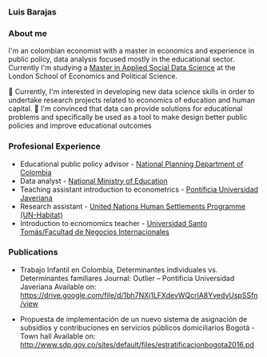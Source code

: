 ### Luis Barajas

<!--
**LuchoBarajas/LuchoBarajas** is a ✨ _special_ ✨ repository because its `README.md` (this file) appears on your GitHub profile.

Here are some ideas to get you started:

- 🔭 I’m currently working on ...
- 🌱 I’m currently learning ...
- 👯 I’m looking to collaborate on ...
- 🤔 I’m looking for help with ...
- 💬 Ask me about ...
- 📫 How to reach me: ...
- 😄 Pronouns: ...
- ⚡ Fun fact: ...
-->

### About me

I'm an colombian economist with a master in economics and experience in public policy, data analysis focused mostly in the educational sector. Currently I'm studying a [Master in Applied Social Data Science](https://www.lse.ac.uk/study-at-lse/Graduate/degree-programmes-2023/MSc-Applied-Social-Data-Science) at the London School of Economics and Political Science. 

📘 Currently, I'm interested in developing new data science skills in order to undertake research projects related to economics of education and human capital.
🧐 I'm convinced that data can provide solutions for educational problems and specifically be used as a tool to make design better public policies and improve educational outcomes 

### Profesional Experience

- Educational public policy advisor - [National Planning Department of Colombia](https://www.dnp.gov.co)
- Data analyst - [National Ministry of Education](https://www.mineducacion.gov.co/portal/)
- Teaching assistant introduction to econometrics - [Pontificia Universidad Javeriana](https://www.javeriana.edu.co/inicio)
- Research assistant - [United Nations Human Settlements Programme (UN-Habitat)](https://unhabitat.org)
- Introduction to ecnomomics teacher - [Universidad Santo Tomás/Facultad de Negocios Internacionales](https://usantotomas.edu.co/negociosinternacionales)

### Publications

- Trabajo Infantil en Colombia, Determinantes individuales vs. Determinantes familiares Journal: Outlier – Pontificia Universidad Javeriana
Available on: https://drive.google.com/file/d/1bh7NXj1LFXdevWQcrlA8YvedvUspSSfn/view

- Propuesta de implementación de un nuevo sistema de asignación de subsidios y contribuciones en servicios públicos domiciliarios Bogotá - Town hall
Available on: http://www.sdp.gov.co/sites/default/files/estratificacionbogota2016.pd
